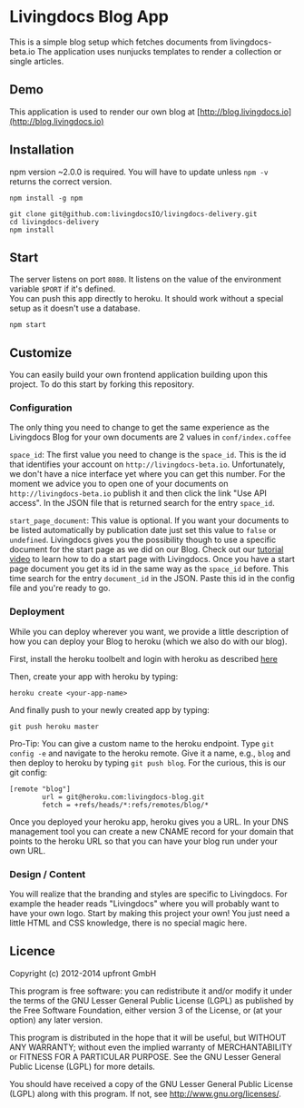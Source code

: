 # Livingdocs Blog App

This is a simple blog setup which fetches documents from livingdocs-beta.io
The application uses nunjucks templates to render a collection or single articles.

## Demo
This application is used to render our own blog at [http://blog.livingdocs.io](http://blog.livingdocs.io)

## Installation
npm version ~2.0.0 is required. You will have to update unless `npm -v` returns the correct version.
```
npm install -g npm
```

```
git clone git@github.com:livingdocsIO/livingdocs-delivery.git
cd livingdocs-delivery
npm install
```

## Start
The server listens on port `8080`.
It listens on the value of the environment variable `$PORT` if it's defined.  
You can push this app directly to heroku. It should work without a special setup as it doesn't use a database.
```
npm start
```

## Customize
You can easily build your own frontend application building upon this project. To do this start by forking this repository.

### Configuration
The only thing you need to change to get the same experience as the Livingdocs Blog for your own documents are 2 values in `conf/index.coffee`

`space_id`: The first value you need to change is the `space_id`. This is the id that identifies your account on `http://livingdocs-beta.io`. Unfortunately, we don't have a nice interface yet where you can get this number. For the moment we advice you to open one of your documents on `http://livingdocs-beta.io` publish it and then click the link "Use API access". In the JSON file that is returned search for the entry `space_id`.

`start_page_document`: This value is optional. If you want your documents to be listed automatically by publication date just set this value to `false` or `undefined`. Livingdocs gives you the possibility though to use a specific document for the start page as we did on our Blog. Check out our [tutorial video](https://vimeo.com/125958273) to learn how to do a start page with Livingdocs. Once you have a start page document you get its id in the same way as the `space_id` before. This time search for the entry `document_id` in the JSON. Paste this id in the config file and you're ready to go.


### Deployment
While you can deploy wherever you want, we provide a little description of how you can deploy your Blog to heroku (which we also do with our blog).

First, install the heroku toolbelt and login with heroku as described [here](https://toolbelt.heroku.com/)

Then, create your app with heroku by typing:
```
heroku create <your-app-name>
```

And finally push to your newly created app by typing:
```
git push heroku master
```

Pro-Tip: You can give a custom name to the heroku endpoint. Type `git config -e` and navigate to the heroku remote. Give it a name, e.g., `blog` and then deploy to heroku by typing `git push blog`. For the curious, this is our git config:
```
[remote "blog"]
        url = git@heroku.com:livingdocs-blog.git
        fetch = +refs/heads/*:refs/remotes/blog/*
```

Once you deployed your heroku app, heroku gives you a URL. In your DNS management tool you can create a new CNAME record for your domain that points to the heroku URL so that you can have your blog run under your own URL.

### Design / Content
You will realize that the branding and styles are specific to Livingdocs. For example the header reads "Livingdocs" where you will probably want to have your own logo.
Start by making this project your own! You just need a little HTML and CSS knowledge, there is no special magic here.


## Licence

Copyright (c) 2012-2014 upfront GmbH

This program is free software: you can redistribute it and/or modify
it under the terms of the GNU Lesser General Public License (LGPL) as
published by the Free Software Foundation, either version 3 of the License, 
or (at your option) any later version.

This program is distributed in the hope that it will be useful,
but WITHOUT ANY WARRANTY; without even the implied warranty of
MERCHANTABILITY or FITNESS FOR A PARTICULAR PURPOSE.  See the
GNU Lesser General Public License (LGPL) for more details.

You should have received a copy of the GNU Lesser General Public License
(LGPL) along with this program.  If not, see <http://www.gnu.org/licenses/>.



